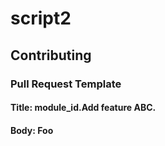 # script2

## Contributing

### Pull Request Template

#### Title: module_id.Add feature ABC.

#### Body: Foo
